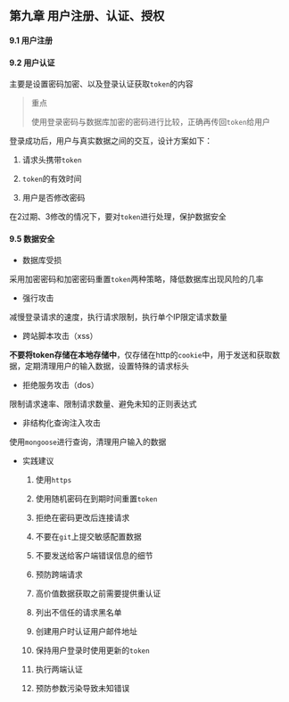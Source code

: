 ## 第九章 用户注册、认证、授权

#### 9.1 用户注册

#### 9.2 用户认证

主要是设置密码加密、以及登录认证获取`token`的内容

> 重点
> 
> 使用登录密码与数据库加密的密码进行比较，正确再传回`token`给用户

登录成功后，用户与真实数据之间的交互，设计方案如下：

1. 请求头携带`token`

2. `token`的有效时间

3. 用户是否修改密码

在2过期、3修改的情况下，要对`token`进行处理，保护数据安全

#### 9.5 数据安全

- 数据库受损

采用加密密码和加密密码重置`token`两种策略，降低数据库出现风险的几率

- 强行攻击

减慢登录请求的速度，执行请求限制，执行单个IP限定请求数量

- 跨站脚本攻击（xss）

**不要将token存储在本地存储中**，仅存储在http的`cookie`中，用于发送和获取数据，定期清理用户的输入数据，设置特殊的请求标头

- 拒绝服务攻击（dos）

限制请求速率、限制请求数量、避免未知的正则表达式

- 非结构化查询注入攻击

使用`mongoose`进行查询，清理用户输入的数据

- 实践建议
  
  1. 使用`https`
  
  2. 使用随机密码在到期时间重置`token`
  
  3. 拒绝在密码更改后连接请求
  
  4. 不要在`git`上提交敏感配置数据
  
  5. 不要发送给客户端错误信息的细节
  
  6. 预防跨端请求
  
  7. 高价值数据获取之前需要提供重认证
  
  8. 列出不信任的请求黑名单
  
  9. 创建用户时认证用户邮件地址
  
  10. 保持用户登录时使用更新的`token`
  
  11. 执行两端认证
  
  12. 预防参数污染导致未知错误
